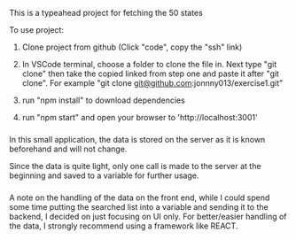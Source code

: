 This is a typeahead project for fetching the 50 states

To use project:

1. Clone project from github (Click "code", copy the "ssh" link)

2. In VSCode terminal, choose a folder to clone the file in. Next type "git clone" then take the copied linked from step one and paste it after "git clone". For example "git clone git@github.com:jonnny013/exercise1.git" 

3. run "npm install" to download dependencies

4. run "npm start" and open your browser to 'http://localhost:3001'


###

In this small application, the data is stored on the server as it is known beforehand and will not change.

Since the data is quite light, only one call is made to the server at the beginning and saved to a variable for further usage.


###

A note on the handling of the data on the front end, while I could spend some time putting the searched list into a variable and sending it to the backend, I decided on just focusing on UI only. For better/easier handling of the data, I strongly recommend using a framework like REACT.